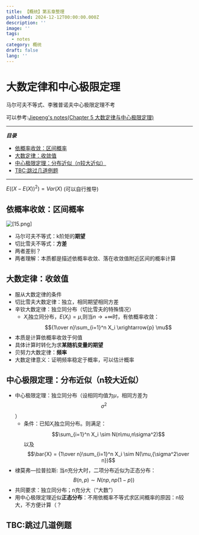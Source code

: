 ```yaml
---
title: 【概统】第五章整理
published: 2024-12-12T00:00:00.000Z
description: ''
image: ''
tags:
  - notes
category: 概统
draft: false
lang: ''
---
```

# 大数定律和中心极限定理
马尔可夫不等式、李雅普诺夫中心极限定理不考

可以参考:[Jiepeng's notes(Chapter 5 大数定律与中心极限定理)](https://note.jiepeng.tech/Fundemental/Probability-and-Mathematical-Statistics/Chap05/#_5)

---
***目录***

<!-- toc -->

- [依概率收敛：区间概率](#%E4%BE%9D%E6%A6%82%E7%8E%87%E6%94%B6%E6%95%9B%E5%8C%BA%E9%97%B4%E6%A6%82%E7%8E%87)
- [大数定律：收敛值](#%E5%A4%A7%E6%95%B0%E5%AE%9A%E5%BE%8B%E6%94%B6%E6%95%9B%E5%80%BC)
- [中心极限定理：分布近似（n较大近似）](#%E4%B8%AD%E5%BF%83%E6%9E%81%E9%99%90%E5%AE%9A%E7%90%86%E5%88%86%E5%B8%83%E8%BF%91%E4%BC%BCn%E8%BE%83%E5%A4%A7%E8%BF%91%E4%BC%BC)
- [TBC:跳过几道例题](#tbc%E8%B7%B3%E8%BF%87%E5%87%A0%E9%81%93%E4%BE%8B%E9%A2%98)

<!-- tocstop -->

---
$E((X-E(X))^2) = Var(X)$
(可以自行推导)

## 依概率收敛：区间概率

![[15.png]](/media/gaitong/15.png)
- 马尔可夫不等式：k阶矩的**期望**
- 切比雪夫不等式：**方差**
- 两者差别？
- 两者理解：本质都是描述依概率收敛、落在收敛值附近区间的概率计算

## 大数定律：收敛值
- 服从大数定律的条件
- 切比雪夫大数定律：独立，相同期望相同方差
- 辛钦大数定律：独立同分布（切比雪夫的特殊情况）
	- $X_i$独立同分布，$E(X_i) = \mu,$则当$n\to +\infty$时，有依概率收敛：$${1\over n}\sum_{i=1}^n X_i \xrightarrow{p} \mu$$
- 本质是计算依概率收敛于何值
- 具体计算时转化为求**某随机变量的期望**
- 贝努力大数定律：**频率**
- 大数定律意义：证明频率稳定于概率，可以估计概率

## 中心极限定理：分布近似（n较大近似）
- 中心极限定理：独立同分布（设相同均值为$\mu$，相同方差为$$\sigma^2$$）
	- 条件：已知$X_i$独立同分布。则满足：
	$$\sum_{i=1}^n X_i \sim N(n\mu,n\sigma^2)$$以及
	 $$\bar{X} = {1\over n}\sum_{i=1}^n X_i \sim N(\mu,{\sigma^2\over n})$$
- 棣莫弗—拉普拉斯:
	当$n$充分大时，二项分布近似为正态分布：$$B(n,p)\sim N(np,np(1-p))$$
- 共同要求：独立同分布；n充分大（“大数”）
- 用中心极限定理近似**正态分布**：不用依概率不等式求区间概率的原因：n较大，不方便计算（？

## TBC:跳过几道例题
